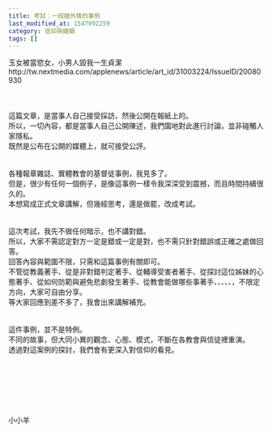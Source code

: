```yaml
---
title: 考試：一段婚外情的事例
last_modified_at: 1547992259
category: 信仰與婚姻
tags: []
---
```


<p>玉女被當慾女，小男人毀我一生貞潔<br/>http://tw.nextmedia.com/applenews/article/art_id/31003224/IssueID/20080930<br/><br/><br/><br/><!--more-->這篇文章，是當事人自己接受採訪，然後公開在報紙上的。<br/>所以，一切內容，都是當事人自己公開陳述，我們園地對此進行討論，並非碰觸人家隱私。<br/>既然是公布在公開的媒體上，就可接受公評。<br/><br/><br/>各種報章雜誌、實體教會的基督徒事例，我見多了。<br/>但是，很少有任何一個例子，是像這事例一樣令我深深受到震撼，而且時間持續很久的。<br/>本想寫成正式文章講解，但幾經思考，還是做罷，改成考試。<br/><br/><br/>這次考試，我先不做任何暗示，也不講對錯。<br/>所以，大家不需認定對方一定是錯或一定是對，也不需只針對錯誤或正確之處做回答。<br/>回答內容與範圍不限，只需和這篇事例有關即可。<br/>不管從教義著手、從是非對錯判定著手、從輔導受害者著手、從探討這位姊妹的心態著手、從如何防範與避免悲劇發生著手、從教會能做哪些事著手、、、、、，不限定方向，大家可自由分享。<br/>等大家回應到差不多了，我會出來講解補充。<br/><br/><br/>這件事例，並不是特例。<br/>不同的故事，但大同小異的觀念、心態、模式，不斷在各教會與信徒裡重演。<br/>透過對這案例的探討，我們會有更深入對信仰的看見。<br/><br/><br/><br/><br/><br/><br/><br/>小小羊<br/><br/><br/><br/><br/><br/></p>